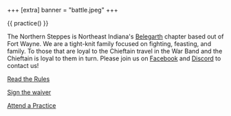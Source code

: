 +++
[extra]
banner = "battle.jpeg"
+++

{{ practice() }}

The Northern Steppes is Northeast Indiana's [Belegarth](https://www.belegarth.com/) chapter based out of Fort Wayne. We are a tight-knit family focused on fighting, feasting, and family. To those that are loyal to the Chieftain travel in the War Band and the Chieftain is loyal to them in turn. Please join us on [Facebook](https://www.facebook.com/groups/Northernsteppes/) and [Discord](https://discord.gg/wkbprE6SZg) to contact us!

<!--
<iframe src="https://discord.com/widget?id=183746241098678273&amp;theme=dark&amp;username=null" width="300px" height="500px" allowtransparency="true" frameborder="0" title="Discord server widget"></iframe>
-->

[Read the Rules](https://www.belegarth.com/getting-started/rules/)

[Sign the waiver](https://docs.google.com/forms/d/e/1FAIpQLSf-AJHKh700hk1_VfvkvwKweod-ngWRfg2FHmFJNmy3kcTnnw/viewform)

[Attend a Practice](/practice)